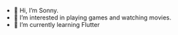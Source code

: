 - 👋 Hi, I’m Sonny.
- 👀 I’m interested in playing games and watching movies.
- 🌱 I’m currently learning Flutter

<!---
paperkiteSonny/paperkiteSonny is a ✨ special ✨ repository because its `README.md` (this file) appears on your GitHub profile.
You can click the Preview link to take a look at your changes.
--->
